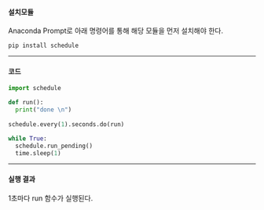 #### 설치모듈

Anaconda Prompt로 아래 명령어를 통해 해당 모듈을 먼저 설치해야 한다.

```
pip install schedule
```

***

#### 코드

```Python
import schedule

def run():
  print("done \n")
  
schedule.every(1).seconds.do(run)

while True:
  schedule.run_pending()
  time.sleep(1)
```
***

#### 실행 결과

1초마다 run 함수가 실행된다.    
